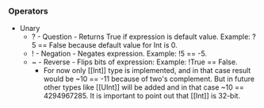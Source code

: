 ### Operators
- Unary
	- ? - Question -  Returns True if expression is default value. Example: ?5 == False because default value for Int is 0.
	- ! - Negation - Negates expression. Example: !5 == -5.
	- ~ - Reverse - Flips bits of expression: Example: !True == False.
		- For now only [[Int]] type is implemented, and in that case result would be ~10 == -11 because of two's complement. But in future other types like [[UInt]] will be added and in that case ~10 == 4294967285. It is important to point out that [[Int]] is 32-bit.